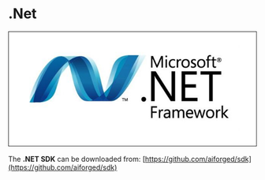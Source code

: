 # .Net

![](<../.gitbook/assets/image (24) (2).png>)

The **.NET SDK** can be downloaded from: [https://github.com/aiforged/sdk](https://github.com/aiforged/sdk)
